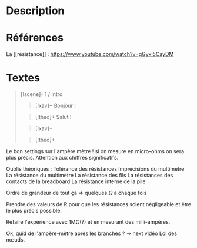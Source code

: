 # Description

# Références

La [[résistance]] : https://www.youtube.com/watch?v=gGyxI5CayDM

# Textes

> [!scene]- 1 / Intro
> 
> > [!xav]+
> > Bonjour !
> 
> > [!theo]+
> > Salut !
> 
> > [!xav]+
> >
> 
> > [!theo]+
> >
> 


Le bon settings sur l'ampère mètre ! si on mesure en micro-ohms on sera plus précis.
Attention aux chiffres significatifs.

Oublis théoriques :
Tolérance des résistances
Imprécisions du multimètre
La résistance du multimètre
La résistance des fils
La résistances des contacts de la breadboard
La résistance interne de la pile

Ordre de grandeur de tout ça => quelques $\Omega$ à chaque fois

Prendre des valeurs de R pour que les résistances soient négligeable et être le plus précis possible.

Refaire l'expérience avec 1M$\Omega$(?)  et en mesurant des milli-ampères.

Ok, quid de l'ampère-mètre après les branches ? => next vidéo Loi des nœuds.
